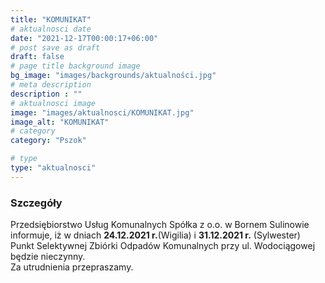 ```yaml
---
title: "KOMUNIKAT"
# aktualnosci date
date: "2021-12-17T00:00:17+06:00"
# post save as draft
draft: false
# page title background image
bg_image: "images/backgrounds/aktualności.jpg"
# meta description
description : ""
# aktualnosci image
image: "images/aktualnosci/KOMUNIKAT.jpg"
image_alt: "KOMUNIKAT"
# category
category: "Pszok"

# type
type: "aktualnosci"
---
```


### Szczegóły

Przedsiębiorstwo Usług Komunalnych Spółka z o.o. w Bornem Sulinowie informuje, iż w dniach **24.12.2021 r.**(Wigilia) i **31.12.2021 r.** (Sylwester)
Punkt Selektywnej Zbiórki Odpadów Komunalnych przy ul. Wodociągowej będzie nieczynny.  
Za utrudnienia przepraszamy.

